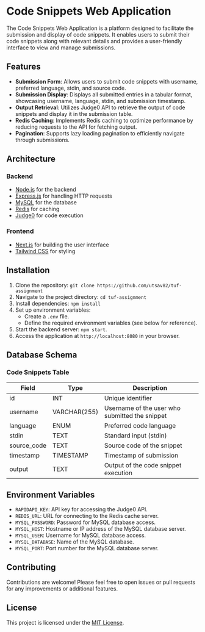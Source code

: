 # Code Snippets Web Application

The Code Snippets Web Application is a platform designed to facilitate the submission and display of code snippets. It enables users to submit their code snippets along with relevant details and provides a user-friendly interface to view and manage submissions.

## Features

- **Submission Form**: Allows users to submit code snippets with username, preferred language, stdin, and source code.
- **Submission Display**: Displays all submitted entries in a tabular format, showcasing username, language, stdin, and submission timestamp.
- **Output Retrieval**: Utilizes Judge0 API to retrieve the output of code snippets and display it in the submission table.
- **Redis Caching**: Implements Redis caching to optimize performance by reducing requests to the API for fetching output.
- **Pagination**: Supports lazy loading pagination to efficiently navigate through submissions.

## Architecture

### Backend

- [Node.js](https://nodejs.org/) for the backend
- [Express.js](https://expressjs.com/) for handling HTTP requests
- [MySQL](https://www.mysql.com/) for the database
- [Redis](https://redis.io/) for caching
- [Judge0](https://www.judge0.com/) for code execution

### Frontend

- [Next.js](https://nextjs.org/) for building the user interface
- [Tailwind CSS](https://tailwindcss.com/) for styling

## Installation

1. Clone the repository: `git clone https://github.com/utsav82/tuf-assignment`
2. Navigate to the project directory: `cd tuf-assignment`
3. Install dependencies: `npm install`
4. Set up environment variables:
   - Create a `.env` file.
   - Define the required environment variables (see below for reference).
5. Start the backend server: `npm start`.
6. Access the application at `http://localhost:8080` in your browser.

## Database Schema

### Code Snippets Table

| Field       | Type         | Description                                    |
| ----------- | ------------ | ---------------------------------------------- |
| id          | INT          | Unique identifier                              |
| username    | VARCHAR(255) | Username of the user who submitted the snippet |
| language    | ENUM         | Preferred code language                        |
| stdin       | TEXT         | Standard input (stdin)                         |
| source_code | TEXT         | Source code of the snippet                     |
| timestamp   | TIMESTAMP    | Timestamp of submission                        |
| output      | TEXT         | Output of the code snippet execution           |

## Environment Variables

- `RAPIDAPI_KEY`: API key for accessing the Judge0 API.
- `REDIS_URL`: URL for connecting to the Redis cache server.
- `MYSQL_PASSWORD`: Password for MySQL database access.
- `MYSQL_HOST`: Hostname or IP address of the MySQL database server.
- `MYSQL_USER`: Username for MySQL database access.
- `MYSQL_DATABASE`: Name of the MySQL database.
- `MYSQL_PORT`: Port number for the MySQL database server.

## Contributing

Contributions are welcome! Please feel free to open issues or pull requests for any improvements or additional features.

## License

This project is licensed under the [MIT License](LICENSE).
